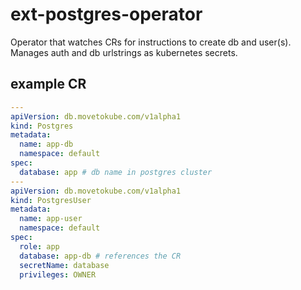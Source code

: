 # ext-postgres-operator

Operator that watches CRs for instructions to create db and user(s).
Manages auth and db urlstrings as kubernetes secrets.

## example CR

```yaml
---
apiVersion: db.movetokube.com/v1alpha1
kind: Postgres
metadata:
  name: app-db
  namespace: default
spec:
  database: app # db name in postgres cluster
---
apiVersion: db.movetokube.com/v1alpha1
kind: PostgresUser
metadata:
  name: app-user
  namespace: default
spec:
  role: app
  database: app-db # references the CR
  secretName: database
  privileges: OWNER
```
